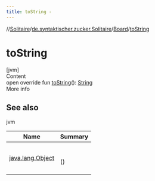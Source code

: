 ```yaml
---
title: toString -
---
```

//[Solitaire](../../index.md)/[de.syntaktischer.zucker.Solitaire](../index.md)/[Board](index.md)/[toString](to-string.md)



# toString  
[jvm]  
Content  
open override fun [toString](to-string.md)(): [String](https://kotlinlang.org/api/latest/jvm/stdlib/kotlin/-string/index.html)  
More info  


## See also  
  
jvm  
  
|  Name|  Summary| 
|---|---|
| <a name="de.syntaktischer.zucker.Solitaire/Board/toString/#/PointingToDeclaration/"></a>[java.lang.Object](https://docs.oracle.com/javase/8/docs/api/java/lang/Object.html#toString--)| <a name="de.syntaktischer.zucker.Solitaire/Board/toString/#/PointingToDeclaration/"></a><br><br>()<br><br>
  
  



